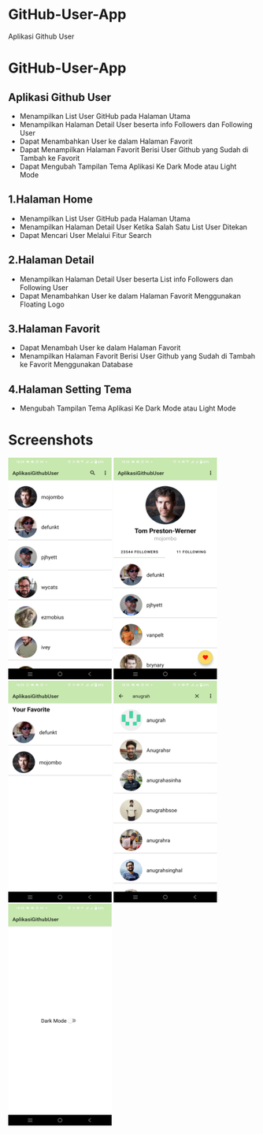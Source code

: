 # GitHub-User-App
Aplikasi Github User

GitHub-User-App
==
Aplikasi Github User
--
- Menampilkan List User GitHub pada Halaman Utama
- Menampilkan Halaman Detail User beserta info Followers dan Following User
- Dapat Menambahkan User ke dalam Halaman Favorit
- Dapat Menampilkan Halaman Favorit Berisi User Github yang Sudah di Tambah ke Favorit
- Dapat Mengubah Tampilan Tema Aplikasi Ke Dark Mode atau Light Mode

1.Halaman Home
--
- Menampilkan List User GitHub pada Halaman Utama
- Menampilkan Halaman Detail User Ketika Salah Satu List User Ditekan
- Dapat Mencari User Melalui Fitur Search

2.Halaman Detail
--
- Menampilkan Halaman Detail User beserta List info Followers dan Following User
- Dapat Menambahkan User ke dalam Halaman Favorit Menggunakan Floating Logo

3.Halaman Favorit
--
- Dapat Menambah User ke dalam Halaman Favorit
- Menampilkan Halaman Favorit Berisi User Github yang Sudah di Tambah ke Favorit Menggunakan Database

4.Halaman Setting Tema
--
- Mengubah Tampilan Tema Aplikasi Ke Dark Mode atau Light Mode

# Screenshots
<div>
  <img src="https://github.com/AnugrahPangestu/GitHub-User-App/blob/master/app/src/main/res/drawable/Screenshot/Github_Home.jpg" alt="Gambar 1" width="210" height="450" style="display: inline-block;">
  <img src="https://github.com/AnugrahPangestu/GitHub-User-App/blob/master/app/src/main/res/drawable/Screenshot/Github_Detail.jpg" alt="Gambar 2" width="210" height="450" style="display: inline-block;">
  <img src="https://github.com/AnugrahPangestu/GitHub-User-App/blob/master/app/src/main/res/drawable/Screenshot/Github_Fav.jpg" alt="Gambar 3" width="210" height="450" style="display: inline-block;">
  <img src="https://github.com/AnugrahPangestu/GitHub-User-App/blob/master/app/src/main/res/drawable/Screenshot/Github_Search.jpg" alt="Gambar 4" width="210" height="450" style="display: inline-block;">
  <img src="https://github.com/AnugrahPangestu/GitHub-User-App/blob/master/app/src/main/res/drawable/Screenshot/Github_Settings.jpg" alt="Gambar 5" width="210" height="450" style="display: inline-block;">
